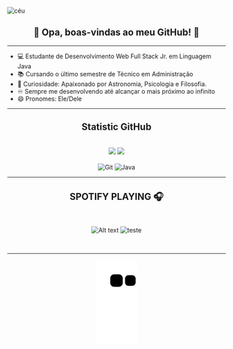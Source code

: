 ![céu](https://imgur.com/JpYkamp.png)

<h2 align="center">🌠 Opa, boas-vindas ao meu GitHub! 🌠</h2>

---

- 💻 Estudante de Desenvolvimento Web Full Stack Jr. em Linguagem Java 
- 📚 Cursando o último semestre de Técnico em Administração
- 🌌 Curiosidade: Apaixonado por Astronomia, Psicologia e Filosofia.
- ♾️ Sempre me desenvolvendo até alcançar o mais próximo ao infinito
- 😄 Pronomes: Ele/Dele

---


<h2 align="center"> Statistic GitHub </h2>

<div align="center"><br>
  
  <a href="https://github.com/samuelsaturn"> 
  <img height="150em" src="https://github-readme-stats.vercel.app/api?username=samuelsaturn&show_icons=true&theme=cobalt&include_all_commits=true&count_private=true"/></a>  
  <img height="150em" src="https://github-readme-stats.vercel.app/api/top-langs/?username=samuelsaturn&layout=compact&langs_count=7&theme=cobalt"/>
  
</div>

<div align="center"><br>
  
<img src="https://cdn.jsdelivr.net/gh/devicons/devicon/icons/git/git-original.svg" alt="Git" height="46" width="65" align="center">  
<img src="https://cdn.jsdelivr.net/gh/devicons/devicon/icons/java/java-original.svg" alt="Java" height="46" width="65" align="center">
  
  
---
  
## SPOTIFY PLAYING 🎧

<div align="center"><br>
  
![Alt text](https://spotify-recently-played-readme.vercel.app/api?user=j9a9tetmkafs7ymqw5mv00o5g) ![teste](https://imgur.com/4EbbEaX.gif) 
  
<div align="center"><br>
  
---  
  
![Snake animation](https://github.com/samuelsaturn/samuelsaturn/blob/output/github-contribution-grid-snake.svg)




<!---
samuelsaturn/samuelsaturn is a ✨ special ✨ repository because its `README.md` (this file) appears on your GitHub profile.
You can click the Preview link to take a look at your changes.
--->
